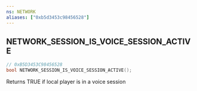 ```yaml
---
ns: NETWORK
aliases: ["0xb5d3453c98456528"]
---
```

## NETWORK_SESSION_IS_VOICE_SESSION_ACTIVE

```c
// 0xB5D3453C98456528
bool NETWORK_SESSION_IS_VOICE_SESSION_ACTIVE();
```

Returns TRUE if local player is in a voice session

